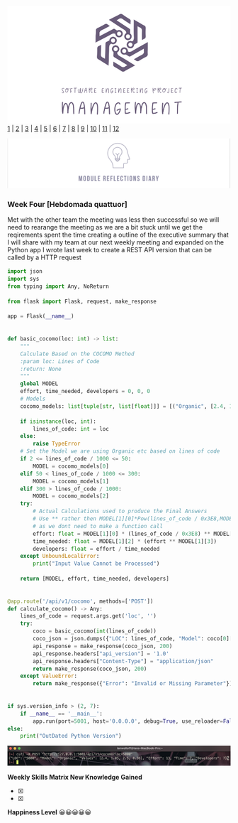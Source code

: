 ![Logo](Images/Logo.png)
[1](/MyPortfolio/SEPM/Unit01.html) | [2](/MyPortfolio/SEPM/Unit02.html) | [3](/MyPortfolio/SEPM/Unit03.html) | [4](/MyPortfolio/SEPM/Unit04.html) | [5](/MyPortfolio/SEPM/Unit05.html) | [6](/MyPortfolio/SEPM/Unit06.html) | [7](/MyPortfolio/SEPM/Unit07.html) | [8](/MyPortfolio/SEPM/Unit08.html) | [9](/MyPortfolio/SEPM/Unit09.html) | [10](/MyPortfolio/SEPM/Unit10.html) | [11](/MyPortfolio/SEPM/Unit11.html) | [12](/MyPortfolio/SEPM/Unit12.html)

![Logo](Images/Diary.png)
### Week Four [Hebdomada quattuor]

Met with the other team the meeting was less then successful so we will need to rearange the meeting as we are a bit stuck until we get the reqirements spent the time creating a outline of the executive summary that I will share with my team at our next weekly meeting and expanded on the Python app I wrote last week to create a REST API version that can be called by a HTTP request

```python
import json
import sys
from typing import Any, NoReturn

from flask import Flask, request, make_response

app = Flask(__name__)


def basic_cocomo(loc: int) -> list:
    """
    Calculate Based on the COCOMO Method
    :param loc: Lines of Code
    :return: None
    """
    global MODEL
    effort, time_needed, developers = 0, 0, 0
    # Models
    cocomo_models: list[tuple[str, list[float]]] = [("Organic", [2.4, 1.05, 2.5, 0.38]), ("Semi-Detached", [3.0, 1.12, 2.5, 0.35]), ("Embedded", [3.6, 1.20, 2.5, 0.32])]  # noqa: E501

    if isinstance(loc, int):
        lines_of_code: int = loc
    else:
        raise TypeError
    # Set the Model we are using Organic etc based on lines of code
    if 2 <= lines_of_code / 1000 <= 50:
        MODEL = cocomo_models[0]
    elif 50 < lines_of_code / 1000 <= 300:
        MODEL = cocomo_models[1]
    elif 300 > lines_of_code / 1000:
        MODEL = cocomo_models[2]
    try:
        # Actual Calculations used to produce the Final Answers
        # Use ** rather then MODEL[1][0]*Pow(lines_of_code / 0x3E8,MODEL[1][1]) as performance is slighty better
        # as we dont need to make a function call
        effort: float = MODEL[1][0] * (lines_of_code / 0x3E8) ** MODEL[1][1]
        time_needed: float = MODEL[1][2] * (effort ** MODEL[1][3])
        developers: float = effort / time_needed
    except UnboundLocalError:
        print("Input Value Cannot be Processed")

    return [MODEL, effort, time_needed, developers]


@app.route('/api/v1/cocomo', methods=['POST'])
def calculate_cocomo() -> Any:
    lines_of_code = request.args.get('loc', '')
    try:
        coco = basic_cocomo(int(lines_of_code))
        coco_json = json.dumps({"LOC": lines_of_code, "Model": coco[0][0], "Values": coco[0][1], "Effort": round(coco[1]), "Time": round(coco[2]), "Developers": round(coco[2])})
        api_response = make_response(coco_json, 200)
        api_response.headers["api_version"] = '1.0'
        api_response.headers["Content-Type"] = "application/json"
        return make_response(coco_json, 200)
    except ValueError:
        return make_response({"Error": "Invalid or Missing Parameter"})


if sys.version_info > (2, 7):
    if __name__ == '__main__':
        app.run(port=5001, host='0.0.0.0', debug=True, use_reloader=False, threaded=True)
else:
    print("OutDated Python Version")

```

![Logo](Images/REST2.png)

**Weekly Skills Matrix New Knowledge Gained**

- [x] 
- [x] 

**Happiness Level**
😀😀😀😀😀
